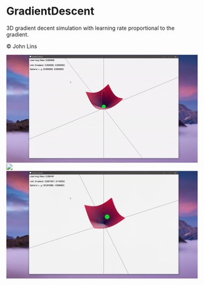 # GradientDescent
3D gradient decent simulation with learning rate proportional to the gradient.

© John Lins



<img src="assets/gd.gif"/>
<img src="assets/gd2.giv"/>
<img src="assets/gd.png"/>
